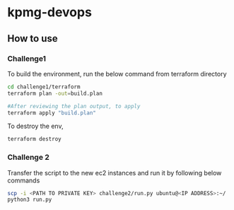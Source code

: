 # kpmg-devops

## How to use 

### Challenge1

To build the environment, run the below command from terraform directory
```sh
cd challenge1/terraform
terraform plan -out=build.plan

#After reviewing the plan output, to apply
terraform apply "build.plan"
```

To destroy the env,
```sh
terraform destroy
```

### Challenge 2
Transfer the script to the new ec2 instances and run it by following below commands
```sh
scp -i <PATH TO PRIVATE KEY> challenge2/run.py ubuntu@<IP ADDRESS>:~/ 
python3 run.py

